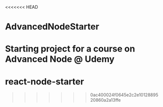 <<<<<<< HEAD
# AdvancedNodeStarter
Starting project for a course on Advanced Node @ Udemy
=======
# react-node-starter
>>>>>>> 0ac400024f0645e2c2e1012889520860a2a13ffe
